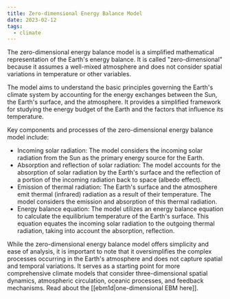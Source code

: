 ```yaml
---
title: Zero-dimensional Energy Balance Model
date: 2023-02-12
tags:
  - climate
---
```

The zero-dimensional energy balance model is a simplified mathematical representation of the Earth's energy balance. It is called "zero-dimensional" because it assumes a well-mixed atmosphere and does not consider spatial variations in temperature or other variables.

The model aims to understand the basic principles governing the Earth's climate system by accounting for the energy exchanges between the Sun, the Earth's surface, and the atmosphere. It provides a simplified framework for studying the energy budget of the Earth and the factors that influence its temperature.

Key components and processes of the zero-dimensional energy balance model include:

- Incoming solar radiation: The model considers the incoming solar radiation from the Sun as the primary energy source for the Earth.
- Absorption and reflection of solar radiation: The model accounts for the absorption of solar radiation by the Earth's surface and the reflection of a portion of the incoming radiation back to space (albedo effect).
- Emission of thermal radiation: The Earth's surface and the atmosphere emit thermal (infrared) radiation as a result of their temperature. The model considers the emission and absorption of this thermal radiation.
- Energy balance equation: The model utilizes an energy balance equation to calculate the equilibrium temperature of the Earth's surface. This equation equates the incoming solar radiation to the outgoing thermal radiation, taking into account the absorption, reflection.

While the zero-dimensional energy balance model offers simplicity and ease of analysis, it is important to note that it oversimplifies the complex processes occurring in the Earth's atmosphere and does not capture spatial and temporal variations. It serves as a starting point for more comprehensive climate models that consider three-dimensional spatial dynamics, atmospheric circulation, oceanic processes, and feedback mechanisms. Read about the [[ebm1d|one-dimensional EBM here]].